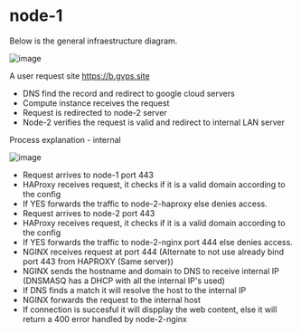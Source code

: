 # node-1

Below is the general infraestructure diagram.

![image](https://user-images.githubusercontent.com/76201917/102675558-7e347e00-415f-11eb-9aae-72472e43916a.png)

A user request site https://b.gvps.site

- DNS find the record and redirect to google cloud servers
- Compute instance receives the request
- Request is redirected to node-2 server
- Node-2 verifies the request is valid and redirect to internal LAN server

Process explanation - internal

![image](https://user-images.githubusercontent.com/76201917/102677413-e7b88a80-4167-11eb-8d80-2d9a8273b542.png)

- Request arrives to node-1 port 443
- HAProxy receives request, it checks if it is a valid domain according to the config
- If YES forwards the traffic to node-2-haproxy else denies access.
- Request arrives to node-2 port 443
- HAProxy receives request, it checks if it is a valid domain according to the config
- If YES forwards the traffic to node-2-nginx port 444 else denies access.
- NGINX receives request at port 444 (Alternate to not use already bind port 443 from HAPROXY (Same server))
- NGINX sends the hostname and domain to DNS to receive internal IP (DNSMASQ has a DHCP with all the internal IP's used)
- If DNS finds a match it will resolve the host to the internal IP
- NGINX forwards the request to the internal host
- If connection is succesful it will dispplay the web content, else it will return a 400 error handled by node-2-nginx



